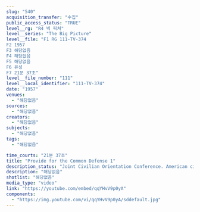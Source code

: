 ```yaml
---
slug: "540"
acquisition_transfer: "수집"
public_access_status: "TRUE"
level__rg: "R4 빅 픽쳐"
level__series: "The Big Picture"
level__file: "F1 RG 111-TV-374
F2 1957
F3 해당없음
F4 해당없음
F5 해당없음
F6 유성
F7 21분 37초"
level__file_number: "111"
level__local_identifier: "111-TV-374"
date: "1957"
venues: 
  - "해당없음"
sources: 
  - "해당없음"
creators: 
  - "해당없음"
subjects: 
  - "해당없음"
tags: 
  - "해당없음"

time_courts: "21분 37초"
title: "Provide for the Common Defense 1"
description_status: "Joint Civilian Orientation Conference. American citizens take a nine-day tour of Army, Navy and Air Force bases to learn more about national defense."
description: "해당없음"
shotlist: "해당없음"
media_type: "video"
link: "https://youtube.com/embed/qqYHvV9p0yA"
components: 
  - "https://img.youtube.com/vi/qqYHvV9p0yA/sddefault.jpg"
---
```


